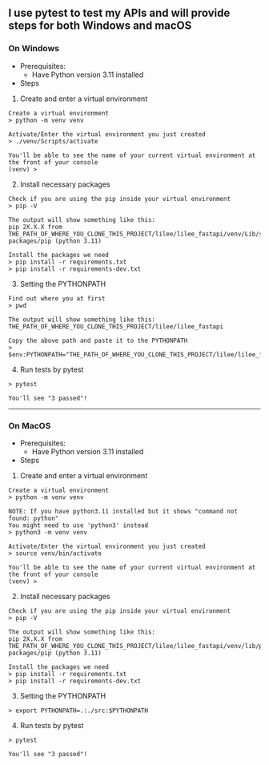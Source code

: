 ## I use pytest to test my APIs and will provide steps for both Windows and macOS
### On Windows
- Prerequisites:
    - Have Python version 3.11 installed
- Steps
1. Create and enter a virtual environment
```
Create a virtual environment
> python -m venv venv

Activate/Enter the virtual environment you just created
> ./venv/Scripts/activate

You'll be able to see the name of your current virtual environment at the front of your console
(venv) > 
```
2. Install necessary packages
```
Check if you are using the pip inside your virtual environment
> pip -V

The output will show something like this:
pip 2X.X.X from THE_PATH_OF_WHERE_YOU_CLONE_THIS_PROJECT/lilee/lilee_fastapi/venv/Lib/site-packages/pip (python 3.11)

Install the packages we need
> pip install -r requirements.txt
> pip install -r requirements-dev.txt
```
3. Setting the PYTHONPATH
```
Find out where you at first
> pwd

The output will show something like this:
THE_PATH_OF_WHERE_YOU_CLONE_THIS_PROJECT/lilee/lilee_fastapi

Copy the above path and paste it to the PYTHONPATH
> $env:PYTHONPATH="THE_PATH_OF_WHERE_YOU_CLONE_THIS_PROJECT/lilee/lilee_fastapi/src"
```
4. Run tests by pytest
```
> pytest

You'll see "3 passed"!
```
---
### On MacOS
- Prerequisites:
    - Have Python version 3.11 installed
- Steps
1. Create and enter a virtual environment
```
Create a virtual environment
> python -m venv venv

NOTE: If you have python3.11 installed but it shows "command not found: python"
You might need to use 'python3' instead
> python3 -m venv venv

Activate/Enter the virtual environment you just created
> source venv/bin/activate

You'll be able to see the name of your current virtual environment at the front of your console
(venv) > 
```
2. Install necessary packages
```
Check if you are using the pip inside your virtual environment
> pip -V

The output will show something like this:
pip 2X.X.X from THE_PATH_OF_WHERE_YOU_CLONE_THIS_PROJECT/lilee/lilee_fastapi/venv/lib/python3.11/site-packages/pip (python 3.11)

Install the packages we need
> pip install -r requirements.txt
> pip install -r requirements-dev.txt
```
3. Setting the PYTHONPATH
```
> export PYTHONPATH=.:./src:$PYTHONPATH
```
4. Run tests by pytest
```
> pytest

You'll see "3 passed"!
```
